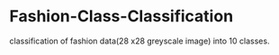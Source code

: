 # Fashion-Class-Classification
classification of fashion data(28 x28 greyscale image)  into 10 classes.
